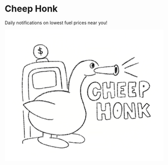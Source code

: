 # Cheep Honk

Daily notifications on lowest fuel prices near you!

![honkhonk.png](docs%2Fhonkhonk.png)

